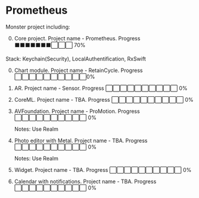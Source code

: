 # Prometheus

Monster project including: 

0. Core project. Project name - Prometheus.
   Progress ⬛⬛⬛⬛⬛⬛⬛⬜⬜⬜ 70%

Stack: Keychain(Security), LocalAuthentification, RxSwift

0. Chart module. Project name - RetainCycle.
   Progress ⬜⬜⬜⬜⬜⬜⬜⬜⬜⬜0%

1. AR. Project name - Sensor.
   Progress ⬜⬜⬜⬜⬜⬜⬜⬜⬜⬜ 0%

2. CoreML. Project name - TBA.
   Progress ⬜⬜⬜⬜⬜⬜⬜⬜⬜⬜ 0%

3. AVFoundation. Project name - ProMotion.
   Progress ⬜⬜⬜⬜⬜⬜⬜⬜⬜⬜ 0%
   
   Notes: 
   Use Realm

4. Photo editor with Metal. Project name - TBA.
   Progress ⬜⬜⬜⬜⬜⬜⬜⬜⬜⬜ 0%
   
   Notes: 
   Use Realm

5. Widget. Project name - TBA.
   Progress ⬜⬜⬜⬜⬜⬜⬜⬜⬜⬜ 0%

6. Calendar with notifications. Project name - TBA.
   Progress ⬜⬜⬜⬜⬜⬜⬜⬜⬜⬜ 0%
